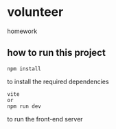 # volunteer
homework

## how to run this project

```
npm install
```
to install the required dependencies

```
vite 
or
npm run dev
```
to run the front-end server

